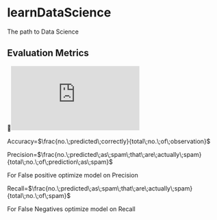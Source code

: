 # learnDataScience
The path to Data Science

## Evaluation Metrics

![\Large x=\frac{-b\pm\sqrt{b^2-4ac}}{2a}](https://latex.codecogs.com/svg.latex?x%3D%5Cfrac%7B-b%5Cpm%5Csqrt%7Bb%5E2-4ac%7D%7D%7B2a%7D)

Accuracy=$\frac{no.\;predicted\;correctly}{total\;no.\;of\;observation}$

Precision=$\frac{no.\;predicted\;as\;spam\;that\;are\;actually\;spam}{total\;no.\;of\;prediction\;as\;spam}$

For False positive optimize model on Precision

Recall=$\frac{no.\;predicted\;as\;spam\;that\;are\;actually\;spam}{total\;no.\;of\;spam}$

For False Negatives optimize model on Recall
